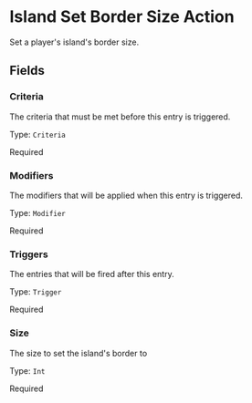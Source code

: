 # Island Set Border Size Action

Set a player's island's border size.

## Fields


### Criteria
The criteria that must be met before this entry is triggered.

Type: `Criteria`

Required

### Modifiers
The modifiers that will be applied when this entry is triggered.

Type: `Modifier`

Required

### Triggers
The entries that will be fired after this entry.

Type: `Trigger`

Required

### Size
The size to set the island's border to

Type: `Int`

Required
